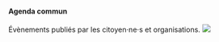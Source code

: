 #### Agenda commun
Évènements publiés par les citoyen⋅ne⋅s et organisations.
<img src="ASSETS/agenda.jpg">